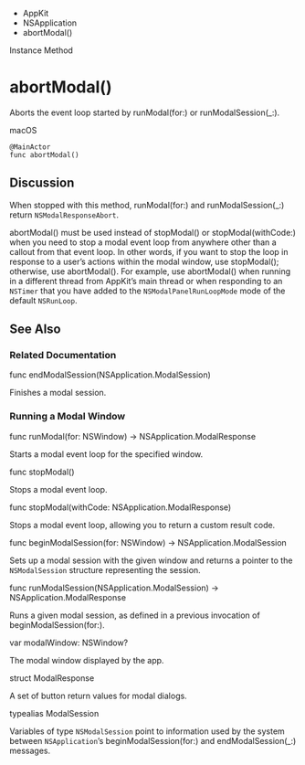 

- AppKit
- NSApplication
-  abortModal() 

Instance Method

# abortModal()

Aborts the event loop started by runModal(for:) or runModalSession(_:).

macOS

``` source
@MainActor
func abortModal()
```

## Discussion

When stopped with this method, runModal(for:) and runModalSession(_:) return `NSModalResponseAbort`.

abortModal() must be used instead of stopModal() or stopModal(withCode:) when you need to stop a modal event loop from anywhere other than a callout from that event loop. In other words, if you want to stop the loop in response to a user’s actions within the modal window, use stopModal(); otherwise, use abortModal(). For example, use abortModal() when running in a different thread from AppKit’s main thread or when responding to an `NSTimer` that you have added to the `NSModalPanelRunLoopMode` mode of the default `NSRunLoop`.

## See Also

### Related Documentation

func endModalSession(NSApplication.ModalSession)

Finishes a modal session.

### Running a Modal Window

func runModal(for: NSWindow) -> NSApplication.ModalResponse

Starts a modal event loop for the specified window.

func stopModal()

Stops a modal event loop.

func stopModal(withCode: NSApplication.ModalResponse)

Stops a modal event loop, allowing you to return a custom result code.

func beginModalSession(for: NSWindow) -> NSApplication.ModalSession

Sets up a modal session with the given window and returns a pointer to the `NSModalSession` structure representing the session.

func runModalSession(NSApplication.ModalSession) -> NSApplication.ModalResponse

Runs a given modal session, as defined in a previous invocation of beginModalSession(for:).

var modalWindow: NSWindow?

The modal window displayed by the app.

struct ModalResponse

A set of button return values for modal dialogs.

typealias ModalSession

Variables of type `NSModalSession` point to information used by the system between `NSApplication`’s beginModalSession(for:) and endModalSession(_:) messages.

